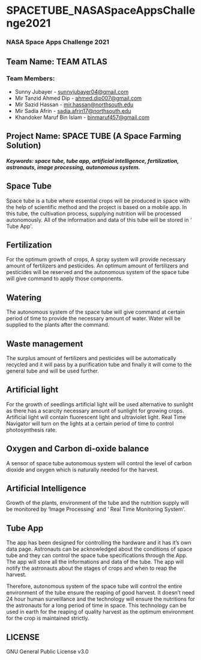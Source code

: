# SPACETUBE_NASASpaceAppsChallenge2021
### NASA Space Apps Challenge 2021

## Team Name: TEAM ATLAS
### Team Members:
- Sunny Jubayer - sunnyjubayer04@gmail.com
- Mir Tanzid Ahmed Dip - ahmed.dip007@gmail.com
- Mir Sazid Hassan - mir.hassan@northsouth.edu
- Mir Sadia Afrin - sadia.afrin17@northsouth.edu
- Khandoker Maruf Bin Islam - binmaruf457@gmail.com

## Project Name: SPACE TUBE (A Space Farming Solution)

#### _Keywords: space tube, tube app, artificial intelligence, fertilization, astronauts, image processing, autonomous system._

## Space Tube 
Space tube is a tube where essential crops will be produced in space with the help of scientific method and the project is based on a mobile app. In this tube, the cultivation process, supplying nutrition will be processed autonomously. All of the information and data of this tube will be stored in ‘ Tube App'. 

## Fertilization 
For the optimum growth of crops, A spray system will provide necessary amount of fertilizers and pesticides. An optimum amount of fertilizers and pesticides will be reserved and the autonomous system of the space tube will give command to apply  those components. 

## Watering 
The autonomous system of the space tube will give command at certain period of time to provide the necessary amount of water. Water will be supplied to the plants after the command.

## Waste management   
The surplus amount of fertilizers and pesticides will be automatically recycled and it will pass by a purification tube and finally it will come to the general tube and will be used further.

## Artificial light 
For the growth of seedlings artificial light will be used alternative to sunlight as there has a scarcity necessary amount of sunlight for growing crops. Artificial light will contain fluorescent light and ultraviolet light. Real Time Navigator will turn on the lights at a certain period of time to control photosynthesis rate.

## Oxygen and Carbon di-oxide balance
A sensor of space tube autonomous system will control the level of carbon dioxide and oxygen which is naturally needed for the harvest.

## Artificial Intelligence 
Growth of the plants, environment of the tube and the nutrition supply will be monitored by ‘Image Processing’ and ‘ Real Time Monitoring System'.

## Tube App
The app has been designed for controlling the hardware and it has it’s own data page. Astronauts can be acknowledged about the conditions of space tube and they can control the space tube specifications through the App. The app will store all the informations and data of the tube. The app will notify the astronauts about the stages of crops and when to reap the harvest.

Therefore, autonomous system of the space tube will control the entire environment of the tube ensure the  reaping of good harvest. It doesn’t need 24 hour human surveillance and the technology will ensure the nutritions  for the astronauts for a long period of time in space. This technology can be used in earth for the reaping of quality harvest as the optimum environment for the crop is maintained strictly.

## LICENSE
GNU General Public License v3.0
